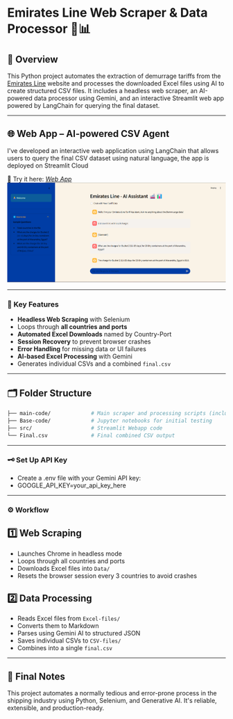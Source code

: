 # Emirates Line Web Scraper & Data Processor 🚢📊

## 📌 Overview

This Python project automates the extraction of demurrage tariffs from the [Emirates Line](https://www.emiratesline.com) website and processes the downloaded Excel files using AI to create structured CSV files.
It includes a headless web scraper, an AI-powered data processor using Gemini, and an interactive Streamlit web app powered by LangChain for querying the final dataset.

---

## 🌐 Web App – AI-powered CSV Agent
I've developed an interactive web application using LangChain that allows users to query the final CSV dataset using natural language, the app is deployed on Streamlit Cloud

🔗 Try it here: [*Web App*](https://emirates-line-tariff-scraper-ai.streamlit.app/)
![ss1](https://github.com/Akash-kolladikkel/Emirates-Line-Tariff-Scraper-AI/blob/d713ee02d8bc3074b9510189310131c3995ad168/ESL-AI.png)

---

### 🧠 Key Features

-  **Headless Web Scraping** with Selenium
-  Loops through **all countries and ports**
-  **Automated Excel Downloads** named by Country-Port
-  **Session Recovery** to prevent browser crashes
-  **Error Handling** for missing data or UI failures
-  **AI-based Excel Processing** with Gemini
-  Generates individual CSVs and a combined `final.csv`

---

## 🗂️ Folder Structure
```bash
├── main-code/             # Main scraper and processing scripts (including downloaded Excel and processed CSV files)
├── Base-code/             # Jupyter notebooks for initial testing
├── src/                   # Streamlit Webapp code
└── Final.csv              # Final combined CSV output
```
---

### 🗝️ Set Up API Key

- Create a .env file with your Gemini API key:
- GOOGLE_API_KEY=your_api_key_here

---

### ⚙️ Workflow
## 1️⃣ Web Scraping 

- Launches Chrome in headless mode
- Loops through all countries and ports
- Downloads Excel files into `Data/`
- Resets the browser session every 3 countries to avoid crashes

## 2️⃣ Data Processing 

- Reads Excel files from `Excel-files/`
- Converts them to Markdown
- Parses using Gemini AI to structured JSON
- Saves individual CSVs to `CSV-files/`
- Combines into a single `final.csv`

---

## 📌 Final Notes
This project automates a normally tedious and error-prone process in the shipping industry using Python, Selenium, and Generative AI. It's reliable, extensible, and production-ready.
